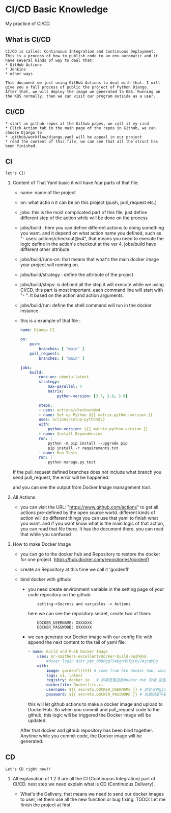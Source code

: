 # CI/CD Basic Knowledge

My practice of CI/CD.

## What is CI/CD

    CI/CD is called: Continuous Integration and Continuous Deployment. This is a process of how to publish code to an env automatic and it have several kinds of way to deal that:
    * GitHub Actions
    * Jenkins
    * other ways

    This document we just using GitHub Actions to deal with that. I will give you a full process of public the project of Python Django.
    After that, we will deploy the image we generated to K8S. Running on the K8S normally, then we can visit our program outside as a user. 

## CI/CD

    * start an github repos at the Github pages, we call it my-cicd
    * Click Action tab in the main page of the repos in Github, we can choose Django to
    * .github/workflow/django.yaml will be appeal in our project
    * read the content of this file, we can see that all the struct has been finished.

## CI

    let's CI!

1. Content of That Yaml
    basic it will have four parts of that file:
    * name: name of the project
    * on: what actio    n it can be on this project (push, pull_request etc.)
    * jobs: this is the most complicated part of this file, just define different step of the action while will be done on the process
    * jobs/build : here you can define different actions to doing something you want. and it depend on what action name you defined, such as "- uses: actions/checkout@v4", that means you need to execute the logic define in the action's checkout at the ver 4. jobs/build have different other attribute.
    * jobs/build/runs-on: that means that what's the main docker image your project will running on.
    * jobs/build/strategy : define the attribute of the project
    * jobs/build/steps: is defined all the step it will execute while we using CI/CD, this part is most important. each command line will start with "- ". It based on the action and action arguments.
    * jobs/build/run: define the shell command will run in the docker instance

    * this is a example of that file :
        ```yaml
        name: Django CI

        on:
            push:
                branches: [ "main" ]
            pull_request:
                branches: [ "main" ]

        jobs:
            build:
                runs-on: ubuntu-latest
                strategy:
                    max-parallel: 4
                    matrix:
                        python-version: [3.7, 3.8, 3.9]

                steps:
                - uses: actions/checkout@v4
                - name: Set up Python ${{ matrix.python-version }}
                uses: actions/setup-python@v3
                with:
                    python-version: ${{ matrix.python-version }}
                - name: Install Dependencies
                run: |
                    python -m pip install --upgrade pip
                    pip install -r requirements.txt
                - name: Run Tests
                run: |
                    python manage.py test

        ```

    If the pull_request defined branches does not include what branch you send pull_request, the error will be happened.

    and you can see the output from Docker Image management tool.

2. All Actions
    * you can visit the URL: "https://www.github.com/actions" to get all actions pre-defined by the open source world.
    different kinds of action will do different things you can use that yaml to finish what you want. and if you want know what is the main logic of that action, you can read that file there.
    It has the document there, you can read that while you confused

3. How to make Docker Image
    * you can go to the docker hub and Repository to restore the docker for one project. https://hub.docker.com/repositories/gordenfl
    * create an Repository at this time we call it 'gordenfl'
    * bind docker with github:
        * you need create environment variable in the setting page of your code repository on the github:

            ```path
                setting->Secrets and variables -> Actions
            ```

            here we can see the repository secret, create two of them:

            ```shell
                DOCKER_USERNAME: XXXXXXX
                DOCKER_PASSWORD: XXXXXXX
            ```

        * we can generate our Docker image with our config file with append the next content to the tail of yaml file:

            ```yaml
            - name: Build and Push Docker Image
                uses: mr-smithers-excellent/docker-build-push@v6
                    #docer login dckr_pat_d08Rgg754QgnH5fpC6yJAjcqMDg
                with:
                    image: gordenfl/tttt # come from hte docker hub, what dockerhub repositories you want put
                    tags: v1, latest
                    registry: docker.io   # 如果是推送到docker Hub 的话,这里必须要写docker.io, 否则会有问题
                    dockerfile: Dockerfile.ci
                    username: ${{ secrets.DOCKER_USERNAME }} # 这定义在github里面 本项目的Setting里面有一个环境变量定义的功能
                    password: ${{ secrets.DOCKER_PASSWORD }} # 也是但是不要配置错误
            ```

            this will let github actions to make a docker image and upload to DockerHub. So when you commit and pull_request code to the github, this logic will be triggered the Docker image will be updated.

        After that docker and github repository has been bind together. Anytime while you commit code, the Docker image will be generated.

## CD

    Let's CD right now!!

1. All explanation of 1 2 3 are all the CI (Continuous Integration) part of CI/CD. next step we need explain what is CD (Continuous Delivery).

    * What's the Delivery, that means we need to send our docker images to user, let them use all the new function or bug fixing.
    TODO: Let me finish the project at first.
